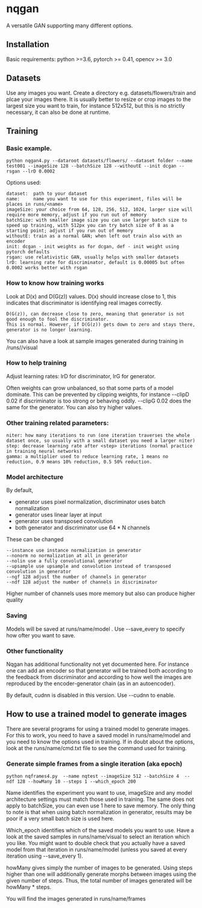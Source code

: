 # nqgan

A versatile GAN supporting many different options.

## Installation

Basic requirements: python >=3.6, pytorch >= 0.41, opencv >= 3.0

## Datasets

Use any images you want. Create a directory e.g. datasets/flowers/train and plcae your images there. It is usually better to resize or crop images to the largest size you want to train, for instance 512x512, but this is no strictly necessary, it can also be done at runtime.

## Training

### Basic example. 
```
python nqgan4.py --dataroot datasets/flowers/ --dataset folder --name test001 --imageSize 128 --batchSize 128 --withoutE --init dcgan --rsgan --lrD 0.0002 
```
Options used:
```
dataset:  path to your dataset
name:     name you want to use for this experiment, files will be places in runs/<name>
imageSize: your choice from 64, 128, 256, 512, 1024, larger size will require more memory, adjust if you run out of memory
batchSize: with smaller image size you can use larger batch size to speed up training, with 512px you can try batch size of 8 as a starting point; adjust if you run out of memory
withoutE: train as a normal GAN; when left out train also with an encoder
init: dcgan - init weights as for dcgan, def - init weight using pytorch defaults
rsgan: use relativistic GAN, usually helps with smaller datasets
lrD: learning rate for discriminator, default is 0.00005 but often 0.0002 works better with rsgan 
```

### How to know how training works

Look at D(x) and D(G(z)) values. D(x) should increase close to 1, this indicates that discriminator is identifying real images correctly.
```
D(G(z)), can decrease close to zero, meaning that generator is not good enough to fool the discriminator. 
This is normal. However, if D(G(z)) gets down to zero and stays there, generator is no longer learning.
```
You can also have a look at sample images generated during training in /runs/<name>/visual

### How to help training

Adjust learning rates: lrD for discriminator, lrG for generator.

Often weights can grow unbalanced, so that some parts of a model dominate. This can be prevented by clipping weights, for instance
--clipD 0.02 if discriminator is too strong or behaving oddly. --clipG 0.02 does the same for the generator. You can also try higher values.

### Other training related parameters:
```
niter: how many iterations to run (one iteration traverses the whole dataset once, so usually with a small dataset you need a larger niter)
step: decrease learning rate after <step> iterations (normal practice in training neural networks)
gamma: a multiplier used to reduce learning rate, 1 means no reduction, 0.9 means 10% reduction, 0.5 50% reduction.
```

### Model architecture

By default, 

* generator uses pixel normalization, discriminator uses batch normalization
* generator uses linear layer at input
* generator uses transposed convolution
* both generator and discriminator use 64 * N channels

These can be changed

```
--instance use instance normalization in generator
--nonorm no normalization at all in generator
--nolin use a fully convolutional generator
--upsample use upsample and convolution instead of transposed convolution in generator
--ngf 128 adjust the number of channels in generator
--ndf 128 adjust the number of channels in discriminator 
```

Higher number of channels uses more memory but also can produce higher quality

### Saving

Models will be saved at runs/name/model . Use --save_every to specify how ofter you want to save.

### Other functionality

Nqgan has additional functionality not yet documented here. For instance one can add an encoder so that generator will be trained both according to the feedback from discriminator and according to how well the images are reproduced by the encoder-generator chain (as in an autoencoder).

By default, cudnn is disabled in this version. Use --cudnn to enable.

## How to use a trained model to generate images

There are several programs for using a trained model to generate images. For this to work, you need to have a saved model in runs/name/model and you need to know the options used in training. If in doubt about the options, look at the runs/name/cmd.txt file to see the command used for training.   

### Generate simple frames from a single iteration (aka epoch)

```
python nqframes4.py  --name nqtest --imageSize 512 --batchSize 4  --ndf 128 --howMany 10 --steps 1 --which_epoch 200
```

Name identifies the experiment you want to use, imageSize and any model architecture settings must match those used in training. The same does not apply to batchSize, you can even use 1 here to save memory. The only thing to note is that when using batch normalization in generator, results may be poor if a very small batch size is used here.

Which_epoch identifies which of the saved models you want to use. Have a look at the saved samples in runs/name/visual to select an iteration which you like. You might want to double check that you actually have a saved model from that iteration in runs/name/model (unless you saved at every iteration using --save_every 1).

howMany gives simply the number of images to be generated. Using steps higher than one will additionally generate morphs between images using the given number of steps. Thus, the total number of images generated will be howMany * steps.

You will find the images generated in runs/name/frames




  
